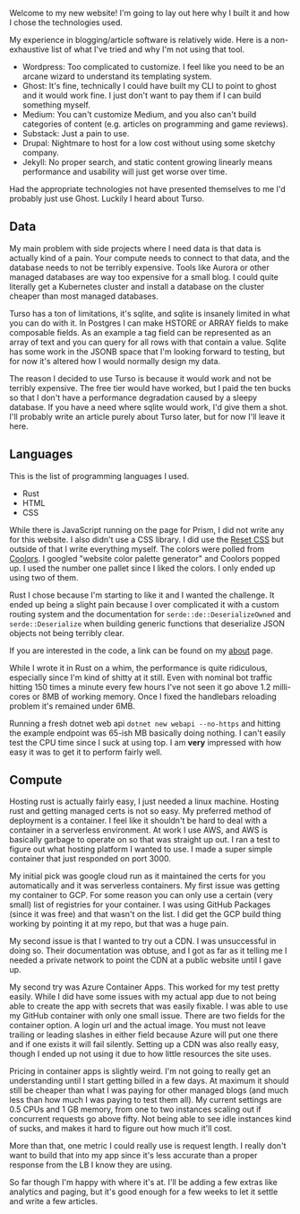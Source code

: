 Welcome to my new website! I'm going to lay out here why I built it and how I chose the technologies used.

My experience in blogging/article software is relatively wide. Here is a non-exhaustive list of what I've tried and why I'm not using that tool.

* Wordpress: Too complicated to customize. I feel like you need to be an arcane wizard to understand its templating system.
* Ghost: It's fine, technically I could have built my CLI to point to ghost and it would work fine. I just don't want to pay them if I can build something myself.
* Medium: You can't customize Medium, and you also can't build categories of content (e.g. articles on programming and game reviews).
* Substack: Just a pain to use.
* Drupal: Nightmare to host for a low cost without using some sketchy company.
* Jekyll: No proper search, and static content growing linearly means performance and usability will just get worse over time.

Had the appropriate technologies not have presented themselves to me I'd probably just use Ghost. Luckily I heard about Turso.

## Data

My main problem with side projects where I need data is that data is actually kind of a pain. Your compute needs to connect to that data, and the database needs to not be terribly expensive. Tools like Aurora or other managed databases are way too expensive for a small blog. I could quite literally get a Kubernetes cluster and install a database on the cluster cheaper than most managed databases. 

Turso has a ton of limitations, it's sqlite, and sqlite is insanely limited in what you can do with it. In Postgres I can make HSTORE or ARRAY fields to make composable fields. As an example a tag field can be represented as an array of text and you can query for all rows with that contain a value. Sqlite has some work in the JSONB space that I'm looking forward to testing, but for now it's altered how I would normally design my data.

The reason I decided to use Turso is because it would work and not be terribly expensive. The free tier would have worked, but I paid the ten bucks so that I don't have a performance degradation caused by a sleepy database. If you have a need where sqlite would work, I'd give them a shot. I'll probably write an article purely about Turso later, but for now I'll leave it here.

## Languages

This is the list of programming languages I used.

* Rust
* HTML
* CSS

While there is JavaScript running on the page for Prism, I did not write any for this website. I also didn't use a CSS library. I did use the [Reset CSS](https://meyerweb.com/eric/tools/css/reset/) but outside of that I write everything myself. The colors were polled from [Coolors](https://coolors.co/palette/606c38-283618-fefae0-dda15e-bc6c25). I googled "website color palette generator" and Coolors popped up. I used the number one pallet since I liked the colors. I only ended up using two of them.

Rust I chose because I'm starting to like it and I wanted the challenge. It ended up being a slight pain because I over complicated it with a custom routing system and the documentation for `serde::de::DeserializeOwned` and `serde::Deserialize` when building generic functions that deserialize JSON objects not being terribly clear.

If you are interested in the code, a link can be found on my [about](/page/about) page.

While I wrote it in Rust on a whim, the performance is quite ridiculous, especially since I'm kind of shitty at it still. Even with nominal bot traffic hitting 150 times a minute every few hours I've not seen it go above 1.2 milli-cores or 8MB of working memory. Once I fixed the handlebars reloading problem it's remained under 6MB.

Running a fresh dotnet web api `dotnet new webapi --no-https` and hitting the example endpoint was 65-ish MB basically doing nothing. I can't easily test the CPU time since I suck at using top. I am **very** impressed with how easy it was to get it to perform fairly well.

## Compute

Hosting rust is actually fairly easy, I just needed a linux machine. Hosting rust and getting managed certs is not so easy. My preferred method of deployment is a container. I feel like it shouldn't be hard to deal with a container in a serverless environment. At work I use AWS, and AWS is basically garbage to operate on so that was straight up out. I ran a test to figure out what hosting platform I wanted to use. I made a super simple container that just responded on port 3000.

My initial pick was google cloud run as it maintained the certs for you automatically and it was serverless containers. My first issue was getting my container to GCP. For some reason you can only use a certain (very small) list of registries for your container. I was using GitHub Packages (since it was free) and that wasn't on the list. I did get the GCP build thing working by pointing it at my repo, but that was a huge pain.

My second issue is that I wanted to try out a CDN. I was unsuccessful in doing so. Their documentation was obtuse, and I got as far as it telling me I needed a private network to point the CDN at a public website until I gave up.

My second try was Azure Container Apps. This worked for my test pretty easily. While I did have some issues with my actual app due to not being able to create the app with secrets that was easily fixable. I was able to use my GitHub container with only one small issue. There are two fields for the container option. A login url and the actual image. You must not leave trailing or leading slashes in either field because Azure will put one there and if one exists it will fail silently. Setting up a CDN was also really easy, though I ended up not using it due to how little resources the site uses.

Pricing in container apps is slightly weird. I'm not going to really get an understanding until I start getting billed in a few days. At maximum it should still be cheaper than what I was paying for other managed blogs (and much less than how much I was paying to test them all). My current settings are 0.5 CPUs and 1 GB memory, from one to two instances scaling out if concurrent requests go above fifty. Not being able to see idle instances kind of sucks, and makes it hard to figure out how much it'll cost.

More than that, one metric I could really use is request length. I really don't want to build that into my app since it's less accurate than a proper response from the LB I know they are using.

So far though I'm happy with where it's at. I'll be adding a few extras like analytics and paging, but it's good enough for a few weeks to let it settle and write a few articles.